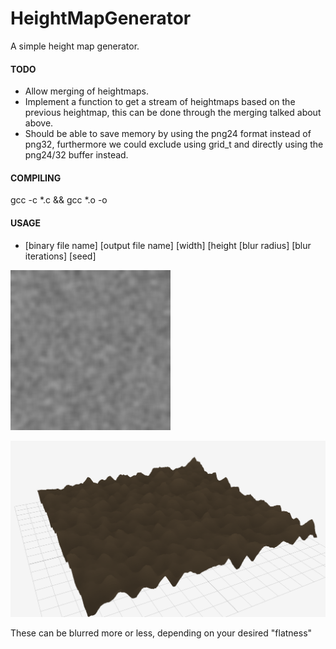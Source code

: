 # HeightMapGenerator
A simple height map generator.

#### TODO
- Allow merging of heightmaps.
- Implement a function to get a stream of heightmaps based on the previous heightmap, this can be done through the merging talked about above.
- Should be able to save memory by using the png24 format instead of png32, furthermore we could exclude using grid_t and directly using the png24/32 buffer instead.

#### COMPILING
gcc -c *.c && gcc *.o -o <binary file name>

#### USAGE
- [binary file name] [output file name] [width] [height [blur radius] [blur iterations] [seed]

![Example of 2D heightmap](https://github.com/isubasinghe/HeightMapGenerator/raw/master/heightmap.png)

![Example of 3D terrain](https://github.com/isubasinghe/HeightMapGenerator/raw/master/image.png)

These can be blurred more or less, depending on your desired "flatness"
